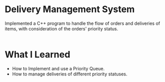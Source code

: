 # **Delivery Management System**

Implemented a C++ program to handle the flow of orders and deliveries of items, with consideration of the orders' priority status.
<br />
<br />

# **What I Learned**

- How to Implement and use a Priority Queue.
- How to manage deliveries of different priority statuses.
